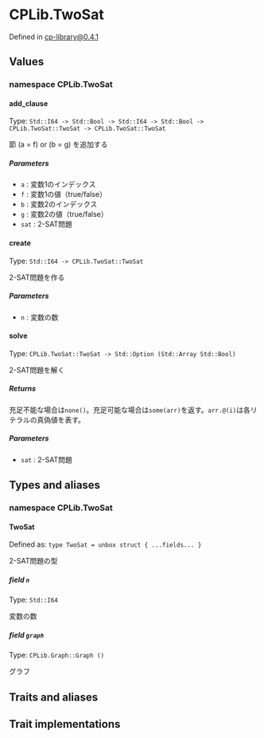 # CPLib.TwoSat

Defined in cp-library@0.4.1

## Values

### namespace CPLib.TwoSat

#### add_clause

Type: `Std::I64 -> Std::Bool -> Std::I64 -> Std::Bool -> CPLib.TwoSat::TwoSat -> CPLib.TwoSat::TwoSat`

節 (a = f) or (b = g) を追加する

##### Parameters

- `a` : 変数1のインデックス
- `f` : 変数1の値（true/false）
- `b` : 変数2のインデックス
- `g` : 変数2の値（true/false）
- `sat` : 2-SAT問題

#### create

Type: `Std::I64 -> CPLib.TwoSat::TwoSat`

2-SAT問題を作る

##### Parameters

- `n` : 変数の数

#### solve

Type: `CPLib.TwoSat::TwoSat -> Std::Option (Std::Array Std::Bool)`

2-SAT問題を解く

##### Returns

充足不能な場合は`none()`。充足可能な場合は`some(arr)`を返す。`arr.@(i)`は各リテラルの真偽値を表す。

##### Parameters

- `sat` : 2-SAT問題

## Types and aliases

### namespace CPLib.TwoSat

#### TwoSat

Defined as: `type TwoSat = unbox struct { ...fields... }`

2-SAT問題の型

##### field `n`

Type: `Std::I64`

変数の数

##### field `graph`

Type: `CPLib.Graph::Graph ()`

グラフ

## Traits and aliases

## Trait implementations